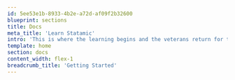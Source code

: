 ```yaml
---
id: 5ee53e1b-8933-4b2e-a72d-af09f2b32600
blueprint: sections
title: Docs
meta_title: 'Learn Statamic'
intro: 'This is where the learning begins and the veterans return for their references. This is the Statamic documentation.'
template: home
section: docs
content_width: flex-1
breadcrumb_title: 'Getting Started'
---
```

